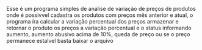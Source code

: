 Esse é um programa simples de analise de variação de preços de produtos onde é possivvel cadastra os produtos com preços mês anterior e atual, o programa íra calcular a variação percentual dos preços armazenar e retornar o produto os preços a variação percentual e o status informando aumento, aumento abusivo acima de 10%, queda de preço ou se o preço permanece estalvel basta baixar o arquivo 
